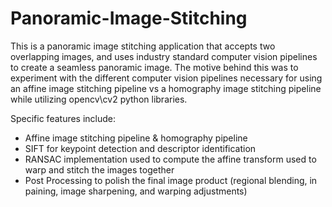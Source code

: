 # Panoramic-Image-Stitching

This is a panoramic image stitching application that accepts two overlapping images, and uses industry standard computer vision pipelines to create a seamless panoramic image. The motive behind this was to experiment with the different computer vision pipelines necessary for using an affine image stitching pipeline vs a homography image stitching pipeline while utilizing opencv\cv2 python libraries.

Specific features include:
- Affine image stitching pipeline & homography pipeline
- SIFT for keypoint detection and descriptor identification
- RANSAC implementation used to compute the affine transform used to warp and stitch the images together
- Post Processing to polish the final image product (regional blending, in paining, image sharpening, and warping adjustments)

